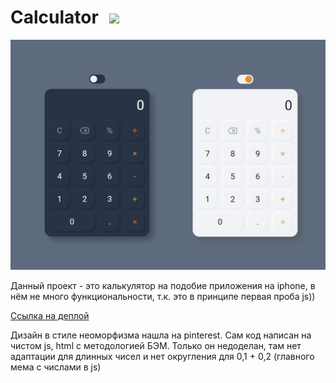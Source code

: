 # Calculator <img src="img/calculator.ico" width="40" style="margin-left:10px">
<img src="img/preview.png">

Данный проект - это калькулятор на подобие приложения на iphone, в нём не много функциональности, т.к. это в принципе первая проба js))

[Ссылка на деплой](https://lagertt.github.io/Calculator/)

Дизайн в стиле неоморфизма нашла на pinterest. Сам код написан на чистом js, html c методологией БЭМ. Только он недоделан, там нет адаптации для длинных чисел и нет округления для 0,1 + 0,2 (главного мема с числами в js)

